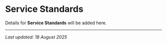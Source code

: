 # Service Standards

Details for **Service Standards** will be added here.

---

*Last updated: 18 August 2025*